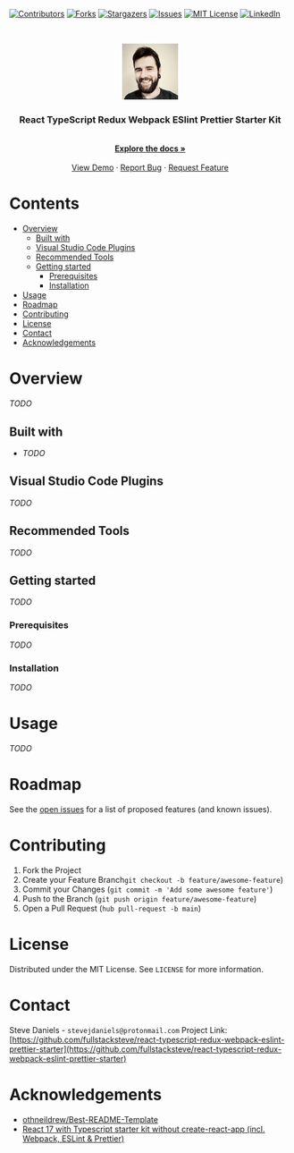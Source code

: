 <!--
* Steve's Starter Kit
-->

<!-- Badges -->
[![Contributors][contributors-badge]][contributors-url]
[![Forks][forks-badge]][forks-url]
[![Stargazers][stars-badge]][stars-url]
[![Issues][issues-badge]][issues-url]
[![MIT License][license-badge]][license-url]
[![LinkedIn][linkedin-badge]][linkedin-url]

<!-- Logos -->
<br />
<p align="center">
  <a href="https://github.com/fullstacksteve/react-typescript-redux-webpack-eslint-prettier-starter">
    <img src="images/logo.jpg" alt="Logo" width="100" height="100">
  </a>

  <h3 align="center">React TypeScript Redux Webpack ESlint Prettier Starter Kit</h3>
  <p align="center">
    <br />
    <a href="https://github.com/fullstacksteve/react-typescript-redux-webpack-eslint-prettier-starter"><strong>Explore the docs »</strong></a>
    <br />
    <br />
    <a href="https://github.com/fullstacksteve/react-typescript-redux-webpack-eslint-prettier-starter">View Demo</a>
    ·
    <a href="https://github.com/fullstacksteve/react-typescript-redux-webpack-eslint-prettier-starter/issues">Report Bug</a>
    ·
    <a href="https://github.com/fullstacksteve/react-typescript-redux-webpack-eslint-prettier-starter/issues">Request Feature</a>
  </p>
</p>

<h1> Contents</h1>

- [Overview](#overview)
  - [Built with](#built-with)
  - [Visual Studio Code Plugins](#visual-studio-code-plugins)
  - [Recommended Tools](#recommended-tools)
  - [Getting started](#getting-started)
    - [Prerequisites](#prerequisites)
    - [Installation](#installation)
- [Usage](#usage)
- [Roadmap](#roadmap)
- [Contributing](#contributing)
- [License](#license)
- [Contact](#contact)
- [Acknowledgements](#acknowledgements)

# Overview

*TODO*

## Built with

- [ ]() *TODO*

## Visual Studio Code Plugins

*TODO*

## Recommended Tools

*TODO*

## Getting started

*TODO*

### Prerequisites

*TODO*

### Installation

*TODO*

# Usage

*TODO*

# Roadmap

See the [open issues](https://github.com/fullstacksteve/react-typescript-redux-webpack-eslint-prettier-starter/issues) for a list of proposed features (and known issues).

# Contributing

1. Fork the Project
2. Create your Feature Branch`git checkout -b feature/awesome-feature`)
3. Commit your Changes (`git commit -m 'Add some awesome feature'`)
4. Push to the Branch (`git push origin feature/awesome-feature`)
5. Open a Pull Request (`hub pull-request -b main`)

# License

Distributed under the MIT License. See `LICENSE` for more information.

# Contact

Steve Daniels - `stevejdaniels@protonmail.com`
Project Link: [https://github.com/fullstacksteve/react-typescript-redux-webpack-eslint-prettier-starter](https://github.com/fullstacksteve/react-typescript-redux-webpack-eslint-prettier-starter)

# Acknowledgements

- [othneildrew/Best-README-Template](https://github.com/othneildrew/Best-README-Template/blob/master/BLANK_README.md)
- [React 17 with Typescript starter kit without create-react-app (incl. Webpack, ESLint & Prettier)](https://adriancelczynski.medium.com/react-with-typescript-starter-kit-without-create-react-app-including-webpack-eslint-bef225c35ffa)

<!--
* Images
-->
[contributors-badge]: https://img.shields.io/github/contributors/fullstacksteve/react-typescript-redux-webpack-eslint-prettier-starter.svg?style=for-the-badge
[forks-badge]: https://img.shields.io/github/forks/fullstacksteve/react-typescript-redux-webpack-eslint-prettier-starter.svg?style=for-the-badge
[stars-badge]: https://img.shields.io/github/stars/fullstacksteve/react-typescript-redux-webpack-eslint-prettier-starter.svg?style=for-the-badge
[issues-badge]: https://img.shields.io/github/issues/fullstacksteve/react-typescript-redux-webpack-eslint-prettier-starter.svg?style=for-the-badge
[license-badge]: https://img.shields.io/github/license/fullstacksteve/react-typescript-redux-webpack-eslint-prettier-starter.svg?style=for-the-badge
[linkedin-badge]: https://img.shields.io/badge/-LinkedIn-black.svg?style=for-the-badge&logo=linkedin&colorB=555

<!--
* URLs
 -->

<!-- Badge URLS -->
[contributors-url]: https://github.com/fullstacksteve/react-typescript-redux-webpack-eslint-prettier-starter/graphs/contributors
[forks-url]: https://github.com/fullstacksteve/react-typescript-redux-webpack-eslint-prettier-starter/network/members
[stars-url]: https://github.com/fullstacksteve/react-typescript-redux-webpack-eslint-prettier-starter/stargazers
[issues-url]: https://github.com/fullstacksteve/react-typescript-redux-webpack-eslint-prettier-starter/issues
[license-url]: https://github.com/fullstacksteve/react-typescript-redux-webpack-eslint-prettier-starter/blob/main/LICENSE
[linkedin-url]: https://linkedin.com/in/fullstacksteve